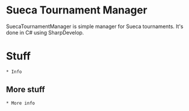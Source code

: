 Sueca Tournament Manager
================================

SuecaTournamentManager is simple manager for Sueca tournaments.
It's done in C# using SharpDevelop.

# Stuff
	* Info

## More stuff
	* More info
